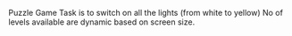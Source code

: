 Puzzle Game
Task is to switch on all the lights 
(from white to yellow)
No of levels available are dynamic based on screen size.